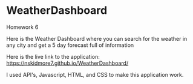 # WeatherDashboard
Homework 6

Here is the Weather Dashboard where you can search for the weather in any city and get a 5 day forecast full of information

Here is the live link to the application: https://nskidmore7.github.io/WeatherDashboard/

I used API's, Javascript, HTML, and CSS to make this application work.
